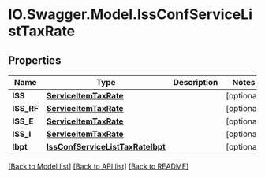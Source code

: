 # IO.Swagger.Model.IssConfServiceListTaxRate
## Properties

Name | Type | Description | Notes
------------ | ------------- | ------------- | -------------
**ISS** | [**ServiceItemTaxRate**](ServiceItemTaxRate.md) |  | [optional] 
**ISS_RF** | [**ServiceItemTaxRate**](ServiceItemTaxRate.md) |  | [optional] 
**ISS_E** | [**ServiceItemTaxRate**](ServiceItemTaxRate.md) |  | [optional] 
**ISS_I** | [**ServiceItemTaxRate**](ServiceItemTaxRate.md) |  | [optional] 
**Ibpt** | [**IssConfServiceListTaxRateIbpt**](IssConfServiceListTaxRateIbpt.md) |  | [optional] 

[[Back to Model list]](../README.md#documentation-for-models) [[Back to API list]](../README.md#documentation-for-api-endpoints) [[Back to README]](../README.md)

